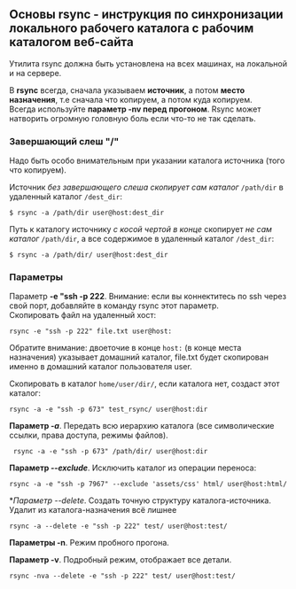 ## Основы rsync - инструкция по синхронизации локального рабочего каталога с рабочим каталогом веб-сайта

Утилита rsync должна быть установлена на всех машинах, на локальной и на сервере.

В **rsync** всегда, сначала указываем **источник**, а потом **место назначения**, т.е сначала что копируем, а потом куда копируем.  
Всегда используйте **параметр -nv перед прогоном**. Rsync может натворить огромную головную боль если что-то не так сделать.

### Завершающий слеш "/"
Надо быть особо внимательным при указании каталога источника (того что копируем).

Источник *без завершающего слеша скопирует сам каталог* `/path/dir` в удаленный каталог `/dest_dir`:
```
$ rsync -a /path/dir user@host:dest_dir
```

Путь к каталогу источнику *с косой чертой в конце* скопирует *не сам каталог* `/path/dir`, а все содержимое в удаленный
каталог `/dest_dir`:
```
$ rsync -a /path/dir/ user@host:dest_dir
```

### Параметры

Параметр **-e "ssh -p 222**. Внимание: если вы коннектитесь по ssh через свой порт, добавляйте в команду rsync этот параметр.  
Скопировать файл на удаленный хост:
```
rsync -e "ssh -p 222" file.txt user@host:
```
Обратите внимание: двоеточие в конце `host:` (в конце места назначения) указывает домашний каталог, file.txt будет скопирован именно в домашний каталог пользователя user.

Скопировать в каталог `home/user/dir/`, если каталога нет, создаст этот каталог:
```
rsync -a -e "ssh -p 673" test_rsync/ user@host:dir
```

**Параметр *-a***. Передать всю иерархию каталога (все символические ссылки, права доступа, режимы файлов).
```
 rsync -a -e "ssh -p 673" /path/dir/ user@host:dir
```

**Параметр *--exclude***. Исключить каталог из операции переноса:
```
rsync -a -e "ssh -p 7967" --exclude 'assets/css' html/ user@host:html/
```

**Параметр *--delete**. Создать точную структуру каталога-источника. Удалит из каталога-назначения всё лишнее
```
rsync -a --delete -e "ssh -p 222" test/ user@host:test/
```

**Параметры -n**. Режим пробного прогона.

**Параметр -v**. Подробный режим, отображает все детали.

```
rsync -nva --delete -e "ssh -p 222" test/ user@host:test/
```
    